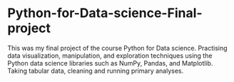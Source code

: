 # Python-for-Data-science-Final-project

This was my final project of the course Python for Data science.
Practising data visualization, manipulation, and exploration techniques using the Python data science libraries such as NumPy, Pandas, and Matplotlib. Taking tabular data, cleaning and running primary analyses.
